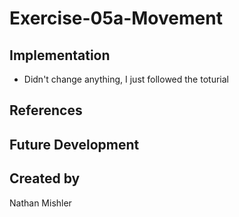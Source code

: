 # Exercise-05a-Movement


## Implementation
- Didn't change anything, I just followed the toturial
## References

## Future Development

## Created by
Nathan Mishler
